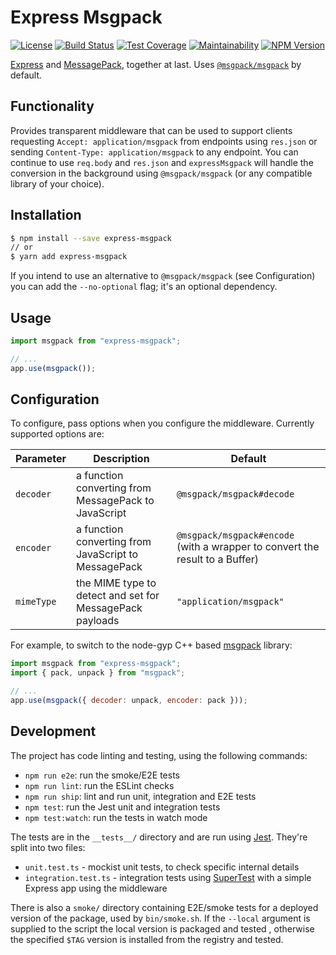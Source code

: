 Express Msgpack
===============

[![License](https://img.shields.io/github/license/textbook/express-msgpack.svg)](https://github.com/textbook/express-msgpack/blob/main/LICENSE)
[![Build Status](https://github.com/textbook/express-msgpack/workflows/Node.js%20CI/badge.svg?branch=main)](https://github.com/textbook/express-msgpack/actions)
[![Test Coverage](https://api.codeclimate.com/v1/badges/e9a820ea77a01c1ba8bb/test_coverage)](https://codeclimate.com/github/textbook/express-msgpack/test_coverage)
[![Maintainability](https://api.codeclimate.com/v1/badges/e9a820ea77a01c1ba8bb/maintainability)](https://codeclimate.com/github/textbook/express-msgpack/maintainability)
[![NPM Version](https://img.shields.io/npm/v/express-msgpack.svg)](https://www.npmjs.com/package/express-msgpack)

[Express] and [MessagePack], together at last. Uses [`@msgpack/msgpack`][1] by default.

Functionality
-------------

Provides transparent middleware that can be used to support clients requesting
`Accept: application/msgpack` from endpoints using `res.json` or sending
`Content-Type: application/msgpack` to any endpoint. You can continue to use
`req.body` and `res.json` and `expressMsgpack` will handle the conversion in
the background using `@msgpack/msgpack` (or any compatible library of your
choice).

Installation
------------

```bash
$ npm install --save express-msgpack
// or
$ yarn add express-msgpack
```

If you intend to use an alternative to `@msgpack/msgpack` (see Configuration)
you can add the `--no-optional` flag; it's an optional dependency.

Usage
-----

```javascript
import msgpack from "express-msgpack";

// ...
app.use(msgpack());
```

Configuration
-------------

To configure, pass options when you configure the middleware. Currently supported options are:

| Parameter  | Description                                              | Default                                                                      |
|------------|----------------------------------------------------------|------------------------------------------------------------------------------|
| `decoder`  | a function converting from MessagePack to JavaScript     | `@msgpack/msgpack#decode`                                                    |
| `encoder`  | a function converting from JavaScript to MessagePack     | `@msgpack/msgpack#encode` (with a wrapper to convert the result to a Buffer) |
| `mimeType` | the MIME type to detect and set for MessagePack payloads | `"application/msgpack"`                                                      |

For example, to switch to the node-gyp C++ based [msgpack] library:

```javascript
import msgpack from "express-msgpack";
import { pack, unpack } from "msgpack";

// ...
app.use(msgpack({ decoder: unpack, encoder: pack }));
```

Development
-----------

The project has code linting and testing, using the following commands:

  - `npm run e2e`: run the smoke/E2E tests
  - `npm run lint`: run the ESLint checks
  - `npm run ship`: lint and run unit, integration and E2E tests
  - `npm test`: run the Jest unit and integration tests
  - `npm test:watch`: run the tests in watch mode

The tests are in the `__tests__/` directory and are run using [Jest]. They're
split into two files:

  - `unit.test.ts` - mockist unit tests, to check specific internal details
  - `integration.test.ts` - integration tests using [SuperTest] with a simple
    Express app using the middleware

There is also a `smoke/` directory containing E2E/smoke tests for a deployed
version of the package, used by `bin/smoke.sh`. If the `--local` argument is
supplied to the script the local version is packaged and tested , otherwise
the specified `$TAG` version is installed from the registry and tested.

[Express]: https://expressjs.com/
[Jest]: https://jestjs.io/
[MessagePack]: https://msgpack.org/
[msgpack]: https://www.npmjs.com/package/msgpack
[SuperTest]: https://github.com/visionmedia/supertest
[1]: https://www.npmjs.com/package/@msgpack/msgpack
